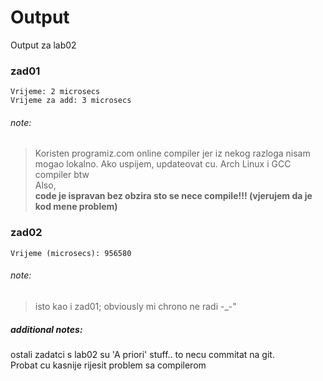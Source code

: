 # Output
Output za lab02

### zad01
```
Vrijeme: 2 microsecs  
Vrijeme za add: 3 microsecs  
```
###### note:
> Koristen programiz.com online compiler jer iz nekog razloga nisam mogao lokalno. Ako uspijem, updateovat cu. Arch Linux i GCC compiler btw  
> Also,  
> **code je ispravan bez obzira sto se nece compile!!! (vjerujem da je kod mene problem)**  
### zad02
```
Vrijeme (microsecs): 956580  
```
###### note:
> isto kao i zad01; obviously mi chrono ne radi -_-"

##### additional notes:
ostali zadatci s lab02 su 'A priori' stuff.. to necu commitat na git.  
Probat cu kasnije rijesit problem sa compilerom  
